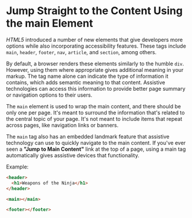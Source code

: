 # Jump Straight to the Content Using the main Element

_HTML5_ introduced a number of new elements that give developers more options while also incorporating accessibility features. These tags include `main`, `header`, `footer`, `nav`, `article`, and `section`, among others.

By default, a browser renders these elements similarly to the humble `div`. However, using them where appropriate gives additional meaning in your markup. The tag name alone can indicate the type of information it contains, which adds semantic meaning to that content. Assistive technologies can access this information to provide better page summary or navigation options to their users.

The `main` element is used to wrap the main content, and there should be only one per page. It's meant to surround the information that's related to the central topic of your page. It's not meant to include items that repeat across pages, like navigation links or banners.

The `main` tag also has an embedded landmark feature that assistive technology can use to quickly navigate to the main content. If you've ever seen a **"Jump to Main Content"** link at the top of a page, using a main tag automatically gives assistive devices that functionality.

Example:

```html
<header>
  <h1>Weapons of the Ninja</h1>
</header>

<main></main>

<footer></footer>
```
